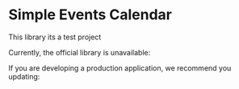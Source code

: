 # Simple Events Calendar

This library its a test project

Currently, the official library is unavailable:

If you are developing a production application, we recommend you updating:
